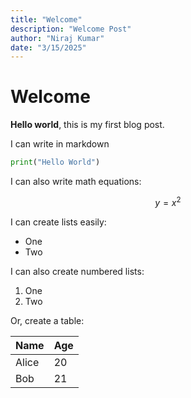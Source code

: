 ```yaml
---
title: "Welcome"
description: "Welcome Post"
author: "Niraj Kumar"
date: "3/15/2025"
---
```



# Welcome

**Hello world**, this is my first blog post.

I can write in markdown

```python
print("Hello World")
```

I can also write math equations:

$$
y = x^2
$$


I can create lists easily:

- One
- Two

I can also create numbered lists:

1. One
2. Two


Or, create a table:

| Name  | Age |
|-------|-----|
| Alice | 20  |
| Bob   | 21  |

